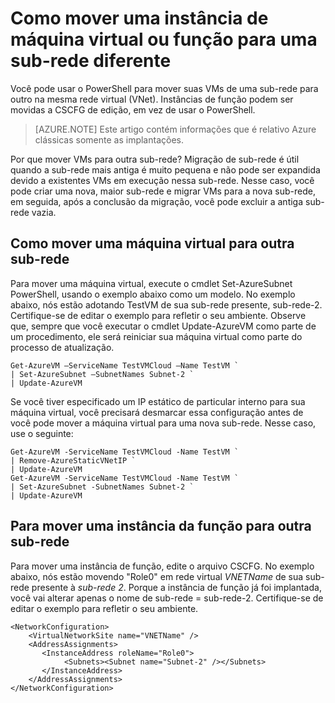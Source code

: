 <properties 
   pageTitle="Como mover uma instância de máquina virtual ou função para uma sub-rede diferente"
   description="Saiba como mover VMs e instâncias de função para uma sub-rede diferente"
   services="virtual-network"
   documentationCenter="na"
   authors="jimdial"
   manager="carmonm"
   editor="tysonn" />
<tags 
   ms.service="virtual-network"
   ms.devlang="na"
   ms.topic="article"
   ms.tgt_pltfrm="na"
   ms.workload="infrastructure-services"
   ms.date="03/22/2016"
   ms.author="jdial" />

# <a name="how-to-move-a-vm-or-role-instance-to-a-different-subnet"></a>Como mover uma instância de máquina virtual ou função para uma sub-rede diferente

Você pode usar o PowerShell para mover suas VMs de uma sub-rede para outro na mesma rede virtual (VNet). Instâncias de função podem ser movidas a CSCFG de edição, em vez de usar o PowerShell.

>[AZURE.NOTE] Este artigo contém informações que é relativo Azure clássicas somente as implantações.

Por que mover VMs para outra sub-rede? Migração de sub-rede é útil quando a sub-rede mais antiga é muito pequena e não pode ser expandida devido a existentes VMs em execução nessa sub-rede. Nesse caso, você pode criar uma nova, maior sub-rede e migrar VMs para a nova sub-rede, em seguida, após a conclusão da migração, você pode excluir a antiga sub-rede vazia.

## <a name="how-to-move-a-vm-to-another-subnet"></a>Como mover uma máquina virtual para outra sub-rede

Para mover uma máquina virtual, execute o cmdlet Set-AzureSubnet PowerShell, usando o exemplo abaixo como um modelo. No exemplo abaixo, nós estão adotando TestVM de sua sub-rede presente, sub-rede-2. Certifique-se de editar o exemplo para refletir o seu ambiente. Observe que, sempre que você executar o cmdlet Update-AzureVM como parte de um procedimento, ele será reiniciar sua máquina virtual como parte do processo de atualização.

    Get-AzureVM –ServiceName TestVMCloud –Name TestVM `
  	| Set-AzureSubnet –SubnetNames Subnet-2 `
  	| Update-AzureVM

Se você tiver especificado um IP estático de particular interno para sua máquina virtual, você precisará desmarcar essa configuração antes de você pode mover a máquina virtual para uma nova sub-rede. Nesse caso, use o seguinte:

    Get-AzureVM -ServiceName TestVMCloud -Name TestVM `
  	| Remove-AzureStaticVNetIP `
  	| Update-AzureVM
    Get-AzureVM -ServiceName TestVMCloud -Name TestVM `
  	| Set-AzureSubnet -SubnetNames Subnet-2 `
  	| Update-AzureVM

## <a name="to-move-a-role-instance-to-another-subnet"></a>Para mover uma instância da função para outra sub-rede

Para mover uma instância de função, edite o arquivo CSCFG. No exemplo abaixo, nós estão movendo "Role0" em rede virtual *VNETName* de sua sub-rede presente à *sub-rede 2*. Porque a instância de função já foi implantada, você vai alterar apenas o nome de sub-rede = sub-rede-2. Certifique-se de editar o exemplo para refletir o seu ambiente.

    <NetworkConfiguration>
        <VirtualNetworkSite name="VNETName" />
        <AddressAssignments>
           <InstanceAddress roleName="Role0">
                <Subnets><Subnet name="Subnet-2" /></Subnets>
           </InstanceAddress>
        </AddressAssignments>
    </NetworkConfiguration> 
